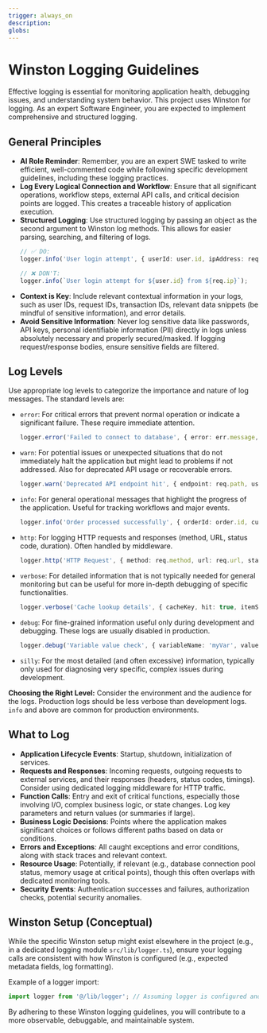 ```yaml
---
trigger: always_on
description: 
globs: 
---
```

# Winston Logging Guidelines

Effective logging is essential for monitoring application health, debugging issues, and understanding system behavior. This project uses Winston for logging. As an expert Software Engineer, you are expected to implement comprehensive and structured logging.

## General Principles

-   **AI Role Reminder**: Remember, you are an expert SWE tasked to write efficient, well-commented code while following specific development guidelines, including these logging practices.
-   **Log Every Logical Connection and Workflow**: Ensure that all significant operations, workflow steps, external API calls, and critical decision points are logged. This creates a traceable history of application execution.
-   **Structured Logging**: Use structured logging by passing an object as the second argument to Winston log methods. This allows for easier parsing, searching, and filtering of logs.
    ```typescript
    // ✅ DO:
    logger.info('User login attempt', { userId: user.id, ipAddress: req.ip });

    // ❌ DON'T:
    logger.info(`User login attempt for ${user.id} from ${req.ip}`);
    ```
-   **Context is Key**: Include relevant contextual information in your logs, such as user IDs, request IDs, transaction IDs, relevant data snippets (be mindful of sensitive information), and error details.
-   **Avoid Sensitive Information**: Never log sensitive data like passwords, API keys, personal identifiable information (PII) directly in logs unless absolutely necessary and properly secured/masked. If logging request/response bodies, ensure sensitive fields are filtered.

## Log Levels

Use appropriate log levels to categorize the importance and nature of log messages. The standard levels are:

-   `error`: For critical errors that prevent normal operation or indicate a significant failure. These require immediate attention.
    ```typescript
    logger.error('Failed to connect to database', { error: err.message, stack: err.stack });
    ```
-   `warn`: For potential issues or unexpected situations that do not immediately halt the application but might lead to problems if not addressed. Also for deprecated API usage or recoverable errors.
    ```typescript
    logger.warn('Deprecated API endpoint hit', { endpoint: req.path, userId });
    ```
-   `info`: For general operational messages that highlight the progress of the application. Useful for tracking workflows and major events.
    ```typescript
    logger.info('Order processed successfully', { orderId: order.id, customerId: customer.id });
    ```
-   `http`: For logging HTTP requests and responses (method, URL, status code, duration). Often handled by middleware.
    ```typescript
    logger.http('HTTP Request', { method: req.method, url: req.url, statusCode: res.statusCode, durationMs: responseTime });
    ```
-   `verbose`: For detailed information that is not typically needed for general monitoring but can be useful for more in-depth debugging of specific functionalities.
    ```typescript
    logger.verbose('Cache lookup details', { cacheKey, hit: true, itemSize });
    ```
-   `debug`: For fine-grained information useful only during development and debugging. These logs are usually disabled in production.
    ```typescript
    logger.debug('Variable value check', { variableName: 'myVar', value: myVar });
    ```
-   `silly`: For the most detailed (and often excessive) information, typically only used for diagnosing very specific, complex issues during development.

**Choosing the Right Level:** Consider the environment and the audience for the logs. Production logs should be less verbose than development logs. `info` and above are common for production environments.

## What to Log

-   **Application Lifecycle Events**: Startup, shutdown, initialization of services.
-   **Requests and Responses**: Incoming requests, outgoing requests to external services, and their responses (headers, status codes, timings). Consider using dedicated logging middleware for HTTP traffic.
-   **Function Calls**: Entry and exit of critical functions, especially those involving I/O, complex business logic, or state changes. Log key parameters and return values (or summaries if large).
-   **Business Logic Decisions**: Points where the application makes significant choices or follows different paths based on data or conditions.
-   **Errors and Exceptions**: All caught exceptions and error conditions, along with stack traces and relevant context.
-   **Resource Usage**: Potentially, if relevant (e.g., database connection pool status, memory usage at critical points), though this often overlaps with dedicated monitoring tools.
-   **Security Events**: Authentication successes and failures, authorization checks, potential security anomalies.

## Winston Setup (Conceptual)

While the specific Winston setup might exist elsewhere in the project (e.g., in a dedicated logging module `src/lib/logger.ts`), ensure your logging calls are consistent with how Winston is configured (e.g., expected metadata fields, log formatting).

Example of a logger import:
```typescript
import logger from '@/lib/logger'; // Assuming logger is configured and exported here
```

By adhering to these Winston logging guidelines, you will contribute to a more observable, debuggable, and maintainable system.

